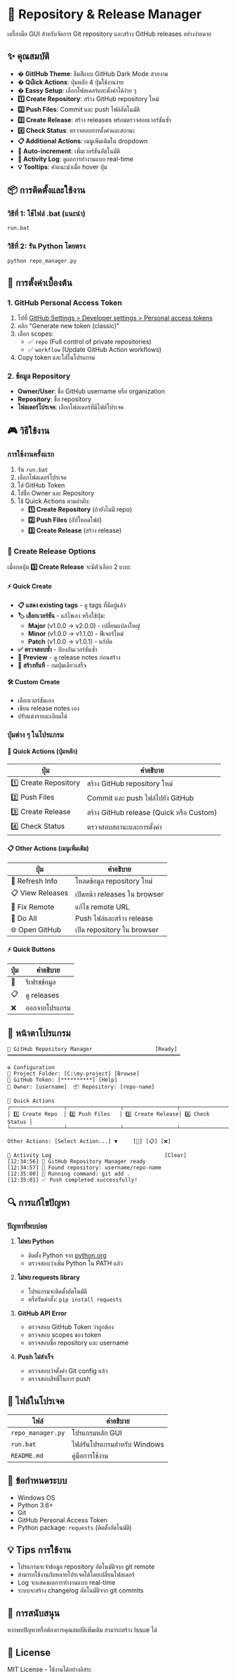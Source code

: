 # 🚀 Repository & Release Manager

เครื่องมือ GUI สำหรับจัดการ Git repository และสร้าง GitHub releases อย่างง่ายดาย

## ✨ คุณสมบัติ

- **� GitIHub Theme**: ธีมสีแบบ GitHub Dark Mode สวยงาม
- **� Quืick Actions**: ปุ่มหลัก 4 ปุ่มใช้งานง่าย
- **� Eassy Setup**: เลือกโฟลเดอร์และตั้งค่าได้ง่าย ๆ
- **1️⃣ Create Repository**: สร้าง GitHub repository ใหม่
- **2️⃣ Push Files**: Commit และ push ไฟล์อัตโนมัติ
- **3️⃣ Create Release**: สร้าง releases พร้อมตรวจสอบเวอร์ชันซ้ำ
- **4️⃣ Check Status**: ตรวจสอบการตั้งค่าและสถานะ
- **📋 Additional Actions**: เมนูเพิ่มเติมใน dropdown
- **🔄 Auto-increment**: เพิ่มเวอร์ชันอัตโนมัติ
- **📝 Activity Log**: ดูผลการทำงานแบบ real-time
- **💡 Tooltips**: คำแนะนำเมื่อ hover ปุ่ม

## 📦 การติดตั้งและใช้งาน

### วิธีที่ 1: ใช้ไฟล์ .bat (แนะนำ)
```cmd
run.bat
```

### วิธีที่ 2: รัน Python โดยตรง
```cmd
python repo_manager.py
```

## 🔧 การตั้งค่าเบื้องต้น

### 1. GitHub Personal Access Token
1. ไปที่ [GitHub Settings > Developer settings > Personal access tokens](https://github.com/settings/tokens)
2. คลิก "Generate new token (classic)"
3. เลือก scopes:
   - ✅ `repo` (Full control of private repositories)
   - ✅ `workflow` (Update GitHub Action workflows)
4. Copy token และใส่ในโปรแกรม

### 2. ข้อมูล Repository
- **Owner/User**: ชื่อ GitHub username หรือ organization
- **Repository**: ชื่อ repository
- **โฟลเดอร์โปรเจค**: เลือกโฟลเดอร์ที่มีไฟล์โปรเจค

## 🎮 วิธีใช้งาน

### การใช้งานครั้งแรก
1. รัน `run.bat`
2. เลือกโฟลเดอร์โปรเจค
3. ใส่ GitHub Token
4. ใส่ชื่อ Owner และ Repository
5. ใช้ Quick Actions ตามลำดับ:
   - **1️⃣ Create Repository** (ถ้ายังไม่มี repo)
   - **2️⃣ Push Files** (อัปโหลดไฟล์)
   - **3️⃣ Create Release** (สร้าง release)

### 🎯 Create Release Options
เมื่อกดปุ่ม **3️⃣ Create Release** จะมีตัวเลือก 2 แบบ:

#### ⚡ Quick Create
- **📋 แสดง existing tags** - ดู tags ที่มีอยู่แล้ว
- **🏷️ เลือกเวอร์ชัน** - แก้ไขเอง หรือใช้ปุ่ม:
  - **Major** (v1.0.0 → v2.0.0) - เปลี่ยนแปลงใหญ่
  - **Minor** (v1.0.0 → v1.1.0) - ฟีเจอร์ใหม่
  - **Patch** (v1.0.0 → v1.0.1) - แก้บัค
- **✅ ตรวจสอบซ้ำ** - ป้องกันเวอร์ชันซ้ำ
- **📝 Preview** - ดู release notes ก่อนสร้าง
- **🚀 สร้างทันที** - กดปุ่มเดียวเสร็จ

#### 🛠️ Custom Create  
- เลือกเวอร์ชันเอง
- เขียน release notes เอง
- ปรับแต่งรายละเอียดได้

### ปุ่มต่าง ๆ ในโปรแกรม

#### 🚀 Quick Actions (ปุ่มหลัก)
| ปุ่ม | คำอธิบาย |
|------|----------|
| 1️⃣ Create Repository | สร้าง GitHub repository ใหม่ |
| 2️⃣ Push Files | Commit และ push ไฟล์ไปยัง GitHub |
| 3️⃣ Create Release | สร้าง GitHub release (Quick หรือ Custom) |
| 4️⃣ Check Status | ตรวจสอบสถานะและการตั้งค่า |

#### 📋 Other Actions (เมนูเพิ่มเติม)
| ปุ่ม | คำอธิบาย |
|------|----------|
| 🔄 Refresh Info | โหลดข้อมูล repository ใหม่ |
| 📋 View Releases | เปิดหน้า releases ใน browser |
| 🔧 Fix Remote | แก้ไข remote URL |
| 🚀 Do All | Push ไฟล์และสร้าง release |
| 🌐 Open GitHub | เปิด repository ใน browser |

#### ⚡ Quick Buttons
| ปุ่ม | คำอธิบาย |
|------|----------|
| 🔄 | รีเฟรชข้อมูล |
| 📋 | ดู releases |
| ❌ | ออกจากโปรแกรม |

## 📸 หน้าตาโปรแกรม

```
🐙 GitHub Repository Manager                    [Ready]
═══════════════════════════════════════════════════════

⚙️ Configuration
📁 Project Folder: [C:\my-project] [Browse]
🔑 GitHub Token: [**********] [Help]
👤 Owner: [username]  📦 Repository: [repo-name]

🚀 Quick Actions
┌─────────────────┬─────────────────┬─────────────────┬─────────────────┐
│ 1️⃣ Create Repo  │ 2️⃣ Push Files   │ 3️⃣ Create Release│ 4️⃣ Check Status │
└─────────────────┴─────────────────┴─────────────────┴─────────────────┘

Other Actions: [Select Action...] ▼     [🔄] [📋] [❌]

📝 Activity Log                                    [Clear]
[12:34:56] 🚀 GitHub Repository Manager ready
[12:34:57] 📁 Found repository: username/repo-name
[12:35:00] 🔧 Running command: git add .
[12:35:01] ✅ Push completed successfully!
```

## 🔍 การแก้ไขปัญหา

### ปัญหาที่พบบ่อย

1. **ไม่พบ Python**
   - ติดตั้ง Python จาก [python.org](https://python.org)
   - ตรวจสอบว่าเพิ่ม Python ใน PATH แล้ว

2. **ไม่พบ requests library**
   - โปรแกรมจะติดตั้งอัตโนมัติ
   - หรือรันคำสั่ง: `pip install requests`

3. **GitHub API Error**
   - ตรวจสอบ GitHub Token ว่าถูกต้อง
   - ตรวจสอบ scopes ของ token
   - ตรวจสอบชื่อ repository และ username

4. **Push ไม่สำเร็จ**
   - ตรวจสอบว่าตั้งค่า Git config แล้ว
   - ตรวจสอบสิทธิ์ในการ push

## 📁 ไฟล์ในโปรเจค

| ไฟล์ | คำอธิบาย |
|------|----------|
| `repo_manager.py` | โปรแกรมหลัก GUI |
| `run.bat` | ไฟล์รันโปรแกรมสำหรับ Windows |
| `README.md` | คู่มือการใช้งาน |

## 📝 ข้อกำหนดระบบ

- Windows OS
- Python 3.6+
- Git
- GitHub Personal Access Token
- Python package: `requests` (ติดตั้งอัตโนมัติ)

## 💡 Tips การใช้งาน

- โปรแกรมจะจำข้อมูล repository อัตโนมัติจาก git remote
- สามารถใช้งานกับหลายโปรเจคได้โดยเปลี่ยนโฟลเดอร์
- Log จะแสดงผลการทำงานแบบ real-time
- ระบบจะสร้าง changelog อัตโนมัติจาก git commits

## 🤝 การสนับสนุน

หากพบปัญหาหรือต้องการคุณสมบัติเพิ่มเติม สามารถสร้าง Issue ได้

## 📄 License

MIT License - ใช้งานได้อย่างอิสระ